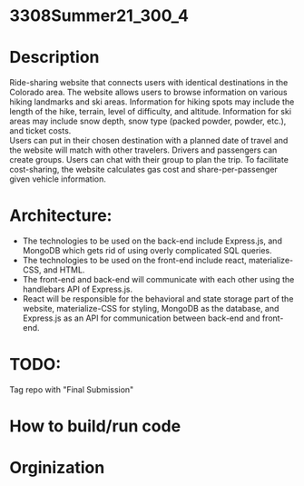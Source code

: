 # 3308Summer21_300_4

# Description
  Ride-sharing website that connects users with identical destinations in the Colorado area. The website allows users to browse information on various hiking landmarks and ski areas.  Information for hiking spots may include the length of the hike, terrain, level of difficulty, and altitude. Information for ski areas may include snow depth, snow type (packed powder, powder, etc.), and ticket costs.  
  Users can put in their chosen destination with a planned date of travel and the website will match with other travelers.  Drivers and passengers can create groups. Users can chat with their group to plan the trip.  To facilitate cost-sharing, the website calculates gas cost and share-per-passenger given vehicle information.


# Architecture: 
- The technologies to be used on the back-end include Express.js, and MongoDB which gets rid of using overly complicated SQL queries.
- The technologies to be used on the front-end include react, materialize-CSS, and HTML.
- The front-end and back-end will communicate with each other using the handlebars API of Express.js.
- React will be responsible for the behavioral and state storage part of the website, materialize-CSS for styling, MongoDB as the database, and Express.js as an API for communication between back-end and front-end.


# TODO:
Tag repo with "Final Submission"
# How to build/run code

# Orginization
